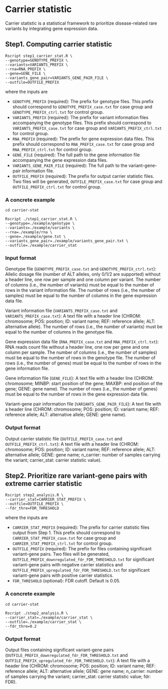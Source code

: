 # Carrier statistic
Carrier statistic is a statistical framework to prioritize disease-related rare variants by integrating gene expression data.

## Step1. Computing carrier statistic
```
Rscript step1_carrier_stat.R \
--genotype=GENOTYPE_PREFIX \
--variants=VARIANTS_PREFIX \
--rna=RNA_PREFIX \
--gene=GENE_FILE \
--variants_gene_pair=VARIANTS_GENE_PAIR_FILE \
--outfile=OUTFILE_PREFIX
```
where the inputs are

* `GENOTYPE_PREFIX` (required): The prefix for genotype files. This prefix should correspond to `GENOTYPE_PREFIX_case.txt` for case group and `GENOTYPE_PREFIX_ctrl.txt` for control group.
* `VARIANTS_PREFIX` (required): The prefix for variant information files accompanying the genotype files. This prefix should correspond to `VARIANTS_PREFIX_case.txt` for case group and `VARIANTS_PREFIX_ctrl.txt` for control group.
* `RNA_PREFIX` (required): The prefix for gene expression data files. This prefix should correspond to `RNA_PREFIX_case.txt` for case group and `RNA_PREFIX_ctrl.txt` for control group.
* `GENE_FILE` (required): The full path to the gene information file accompanying the gene expression data files.
* `VARIANTS_GENE_PAIR_FILE` (required): The full path to the variant-gene-pair information file.
* `OUTFILE_PREFIX` (required): The prefix for output carrier statistic files. Two files will be generated, `OUTFILE_PREFIX_case.txt` for case group and `OUTFILE_PREFIX_ctrl.txt` for control group.

### A concrete example
```
cd carrier-stat

Rscript ./step1_carrier_stat.R \
--genotype=./example/genotype \
--variants=./example/variants \
--rna=./example/rna \
--gene=./example/gene.txt \
--variants_gene_pair=./example/variants_gene_pair.txt \
--outfile=./example/carrier_stat
```

### Input format
Genotype file (`GENOTYPE_PREFIX_case.txt` and `GENOTYPE_PREFIX_ctrl.txt`): Allelic dosage file (number of ALT alleles, only 0/1/2 are supported) without a header line, one row per sample and one column per variant. The number of columns (i.e., the number of variants) must be equal to the number of rows in the variant information file. The number of rows (i.e., the number of samples) must be equal to the number of columns in the gene expression data file. 

Variant information file (`VARIANTS_PREFIX_case.txt` and `VARIANTS_PREFIX_case.txt`): A text file with a header line (CHROM: chromosome; POS: position; ID: variant name; REF: reference allele; ALT: alternative allele). The number of rows (i.e., the number of variants) must be equal to the number of columns in the genotype file. 

Gene expression data file (`RNA_PREFIX_case.txt` and `RNA_PREFIX_ctrl.txt`): RNA reads count file without a header line, one row per gene and one column per sample. The number of columns (i.e., the number of samples) must be equal to the number of rows in the genotype file. The number of rows (i.e., the number of genes) must be equal to the number of rows in the gene information file. 

Gene information file (`GENE_FILE`): A text file with a header line (CHROM: chromosome; MINBP: start position of the gene; MAXBP: end position of the gene; GENE: gene name). The number of rows (i.e., the number of genes) must be equal to the number of rows in the gene expression data file.

Variant-gene pair information file (`VARIANTS_GENE_PAIR_FILE`): A text file with a header line (CHROM: chromosome; POS: position; ID: variant name; REF: reference allele; ALT: alternative allele; GENE: gene name). 

### Output format
Output carrier statistic file (`OUTFILE_PREFIX_case.txt` and `OUTFILE_PREFIX_ctrl.txt`): A text file with a header line (CHROM: chromosome; POS: position; ID: variant name; REF: reference allele; ALT: alternative allele; GENE: gene name; n_carrier: number of samples carrying the variant; carrier_stat: carrier statistic value). 



## Step2. Prioritize rare variant-gene pairs with extreme carrier statistic
```
Rscript step2_analysis.R \
--carrier_stat=CARRIER_STAT_PREFIX \
--outfile=OUTFILE_PREFIX \
--fdr_thre=FDR_THRESHOLD
```
where the inputs are

* `CARRIER_STAT_PREFIX` (required): The prefix for carrier statistic files output from Step 1. This prefix should correspond to `CARRIER_STAT_PREFIX_case.txt` for case group and `CARRIER_STAT_PREFIX_ctrl.txt` for control group.
* `OUTFILE_PREFIX` (required): The prefix for files containing significant variant-gene pairs. Two files will be generated, `OUTFILE_PREFIX_downregulated_fdr_FDR_THRESHOLD.txt` for significant variant-gene pairs with negative carrier statistics and `OUTFILE_PREFIX_upregulated_fdr_FDR_THRESHOLD.txt` for significant variant-gene pairs with positive carrier statistics.
* `FDR_THRESHOLD` (optional): FDR cutoff. Default is 0.05.

### A concrete example
```
cd carrier-stat

Rscript ./step2_analysis.R \
--carrier_stat=./example/carrier_stat \
--outfile=./example/carrier_stat \
--fdr_thre=0.2
```

### Output format
Output files containing significant variant-gene pairs (`OUTFILE_PREFIX_downregulated_fdr_FDR_THRESHOLD.txt` and `OUTFILE_PREFIX_upregulated_fdr_FDR_THRESHOLD.txt`): A text file with a header line (CHROM: chromosome; POS: position; ID: variant name; REF: reference allele; ALT: alternative allele; GENE: gene name; n_carrier: number of samples carrying the variant; carrier_stat: carrier statistic value; fdr: FDR). 




